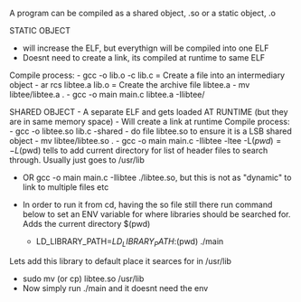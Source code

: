 A program can be compiled as a shared object, .so or a static object, .o




STATIC OBJECT
 - will increase the ELF, but everythign will be compiled into one ELF
- Doesnt need to create a link, its compiled at runtime to same ELF

Compile process:
	- gcc -o lib.o -c lib.c = Create a file into an intermediary object
	- ar rcs libtee.a lib.o = Create the archive file libtee.a
	- mv libtee/libtee.a .
	- gcc -o main main.c libtee.a -Ilibtee/

SHARED OBJECT
	- A separate ELF and gets loaded AT RUNTIME (but they are in same memory space)
	- Will create a link at runtime
Compile process:
	- gcc -o libtee.so lib.c -shared
	- do file libtee.so to ensure it is a LSB shared object
	- mv libtee/libtee.so .
	- gcc -o main main.c -Ilibtee -ltee -L$(pwd) = -L$(pwd) tells to add current directory for list of header files to search through. Usually just goes to /usr/lib
  - OR gcc -o main main.c -Ilibtee ./libtee.so, but this is not as "dynamic" to link to multiple files etc

  - In order to run it from cd, having the so file still there run command below to set an ENV variable for where libraries should be searched for. Adds the current directory $(pwd)
    -  LD_LIBRARY_PATH=$LD_LIBRARY_PATH:$(pwd) ./main

Lets add this library to default place it searces for in /usr/lib

  - sudo mv (or cp) libtee.so /usr/lib
  - Now simply run ./main and it doesnt need the env
